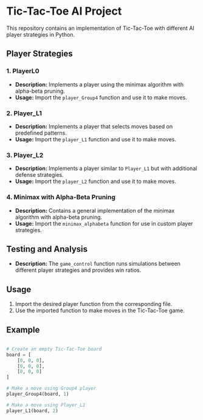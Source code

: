 # Tic-Tac-Toe AI Project

This repository contains an implementation of Tic-Tac-Toe with different AI player strategies in Python.

## Player Strategies

### 1. **PlayerL0**

- **Description:** Implements a player using the minimax algorithm with alpha-beta pruning.
- **Usage:** Import the `player_Group4` function and use it to make moves.

### 2. **Player_L1**

- **Description:** Implements a player that selects moves based on predefined patterns.
- **Usage:** Import the `player_L1` function and use it to make moves.

### 3. **Player_L2**

- **Description:** Implements a player similar to `Player_L1` but with additional defense strategies.
- **Usage:** Import the `player_L2` function and use it to make moves.

### 4. **Minimax with Alpha-Beta Pruning**

- **Description:** Contains a general implementation of the minimax algorithm with alpha-beta pruning.
- **Usage:** Import the `minimax_alphabeta` function for use in custom player strategies.

## Testing and Analysis

- **Description:** The `game_control` function runs simulations between different player strategies and provides win ratios.

## Usage

1. Import the desired player function from the corresponding file.
2. Use the imported function to make moves in the Tic-Tac-Toe game.

## Example

```python

# Create an empty Tic-Tac-Toe board
board = [
    [0, 0, 0],
    [0, 0, 0],
    [0, 0, 0]
]

# Make a move using Group4 player
player_Group4(board, 1)

# Make a move using Player_L1
player_L1(board, 2)
```
